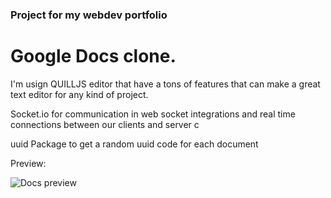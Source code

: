 ### Project for my webdev portfolio 

# Google Docs clone.

I'm usign QUILLJS editor that have a tons of features that can make a great text editor for any kind of project.

Socket.io for communication in web socket integrations and real time connections between our clients and server c

uuid Package to get a random uuid code for each document

Preview:

![Docs preview](https://github.com/incari/google-docs-clone/blob/main/docs-clone.gif?raw=true)
